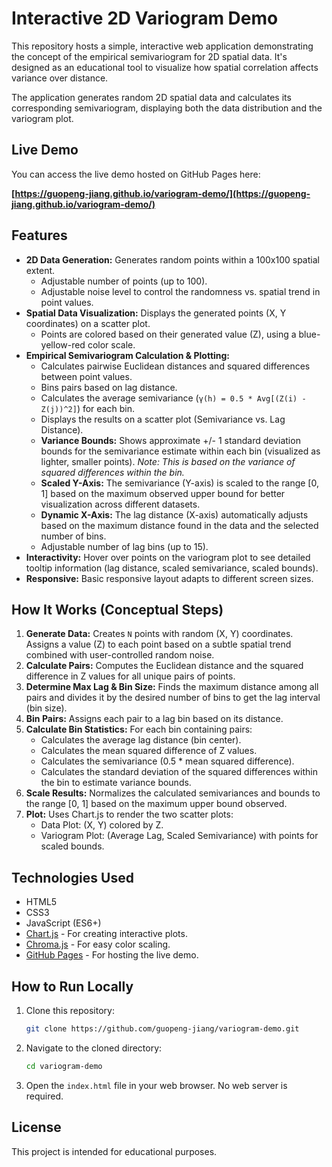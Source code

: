 # Interactive 2D Variogram Demo

This repository hosts a simple, interactive web application demonstrating the concept of the empirical semivariogram for 2D spatial data. It's designed as an educational tool to visualize how spatial correlation affects variance over distance.

The application generates random 2D spatial data and calculates its corresponding semivariogram, displaying both the data distribution and the variogram plot.

## Live Demo

You can access the live demo hosted on GitHub Pages here:

**[https://guopeng-jiang.github.io/variogram-demo/](https://guopeng-jiang.github.io/variogram-demo/)**

## Features

*   **2D Data Generation:** Generates random points within a 100x100 spatial extent.
    *   Adjustable number of points (up to 100).
    *   Adjustable noise level to control the randomness vs. spatial trend in point values.
*   **Spatial Data Visualization:** Displays the generated points (X, Y coordinates) on a scatter plot.
    *   Points are colored based on their generated value (Z), using a blue-yellow-red color scale.
*   **Empirical Semivariogram Calculation & Plotting:**
    *   Calculates pairwise Euclidean distances and squared differences between point values.
    *   Bins pairs based on lag distance.
    *   Calculates the average semivariance (`γ(h) = 0.5 * Avg[(Z(i) - Z(j))^2]`) for each bin.
    *   Displays the results on a scatter plot (Semivariance vs. Lag Distance).
    *   **Variance Bounds:** Shows approximate +/- 1 standard deviation bounds for the semivariance estimate within each bin (visualized as lighter, smaller points). *Note: This is based on the variance of squared differences within the bin.*
    *   **Scaled Y-Axis:** The semivariance (Y-axis) is scaled to the range [0, 1] based on the maximum observed upper bound for better visualization across different datasets.
    *   **Dynamic X-Axis:** The lag distance (X-axis) automatically adjusts based on the maximum distance found in the data and the selected number of bins.
    *   Adjustable number of lag bins (up to 15).
*   **Interactivity:** Hover over points on the variogram plot to see detailed tooltip information (lag distance, scaled semivariance, scaled bounds).
*   **Responsive:** Basic responsive layout adapts to different screen sizes.

## How It Works (Conceptual Steps)

1.  **Generate Data:** Creates `N` points with random (X, Y) coordinates. Assigns a value (Z) to each point based on a subtle spatial trend combined with user-controlled random noise.
2.  **Calculate Pairs:** Computes the Euclidean distance and the squared difference in Z values for all unique pairs of points.
3.  **Determine Max Lag & Bin Size:** Finds the maximum distance among all pairs and divides it by the desired number of bins to get the lag interval (bin size).
4.  **Bin Pairs:** Assigns each pair to a lag bin based on its distance.
5.  **Calculate Bin Statistics:** For each bin containing pairs:
    *   Calculates the average lag distance (bin center).
    *   Calculates the mean squared difference of Z values.
    *   Calculates the semivariance (0.5 * mean squared difference).
    *   Calculates the standard deviation of the squared differences within the bin to estimate variance bounds.
6.  **Scale Results:** Normalizes the calculated semivariances and bounds to the range [0, 1] based on the maximum upper bound observed.
7.  **Plot:** Uses Chart.js to render the two scatter plots:
    *   Data Plot: (X, Y) colored by Z.
    *   Variogram Plot: (Average Lag, Scaled Semivariance) with points for scaled bounds.

## Technologies Used

*   HTML5
*   CSS3
*   JavaScript (ES6+)
*   [Chart.js](https://www.chartjs.org/) - For creating interactive plots.
*   [Chroma.js](https://gka.github.io/chroma.js/) - For easy color scaling.
*   [GitHub Pages](https://pages.github.com/) - For hosting the live demo.

## How to Run Locally

1.  Clone this repository:
    ```bash
    git clone https://github.com/guopeng-jiang/variogram-demo.git
    ```
2.  Navigate to the cloned directory:
    ```bash
    cd variogram-demo
    ```
3.  Open the `index.html` file in your web browser. No web server is required.

## License

This project is intended for educational purposes.